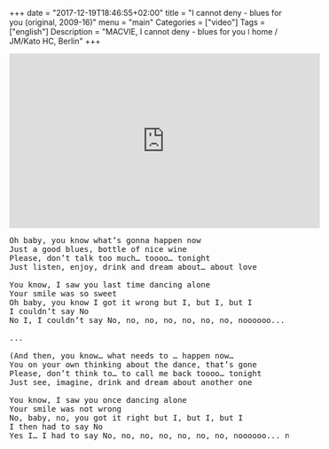 +++
date = "2017-12-19T18:46:55+02:00"
title = "I cannot deny - blues for you (original, 2009-16)"
menu = "main"
Categories = ["video"]
Tags = ["english"]
Description = "MACVIE, I cannot deny - blues for you  ǀ  home / JM/Kato HC, Berlin"
+++


<iframe width="560" height="315" src="https://www.youtube.com/embed/Jeo1ene41Bk?rel=0" frameborder="0" gesture="media" allow="encrypted-media" allowfullscreen></iframe>


<pre>
Oh baby, you know what’s gonna happen now
Just a good blues, bottle of nice wine
Please, don’t talk too much… toooo… tonight
Just listen, enjoy, drink and dream about… about love

You know, I saw you last time dancing alone
Your smile was so sweet
Oh baby, you know I got it wrong but I, but I, but I
I couldn’t say No
No I, I couldn’t say No, no, no, no, no, no, no, noooooo...  no 

...

(And then, you know… what needs to … happen now…	
You on your own thinking about the dance, that’s gone  		
Please, don’t think to… to call me back toooo… tonight				
Just see, imagine, drink and dream about another one  		

You know, I saw you once dancing alone
Your smile was not wrong
No, baby, no, you got it right but I, but I, but I
I then had to say No
Yes I… I had to say No, no, no, no, no, no, no, noooooo... no)
</pre>
